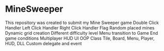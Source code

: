 # MineSweeper
This repository was created to submit my Mine Sweeper game
Double Click Handler
Left Click Handler
Right Click Handler
Flag
Random placed mines
Dynamic grid creation
Different difficulty level
Menu transition to Game
End game conditions
Multiplayer
HUD
UI
OOP
Class Tile, Board, Menu, Player, HUD,
DLL
Custom delegate and event
